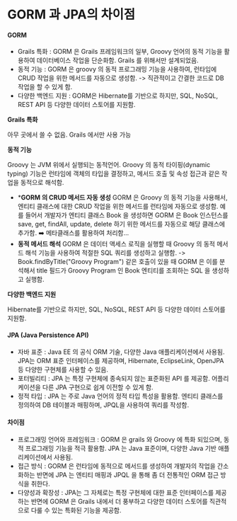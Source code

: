 # GORM 과 JPA의 차이점

#### GORM

* Grails 특화 : GORM 은 Grails 프레임워크의 일부, Groovy 언어의 동적 기능을 활용하여 데이터베이스 작업을 단순화함. Grails 를 위해서만 설계되었음.
* 동적 기능 : GORM 은 groovy 의 동적 프로그래밍 기능을 사용하여, 런타임에 CRUD 작업을 위한 메서드를 자동으로 생성함. -> 직관적이고 간결한 코드로 DB 작업을 할 수 있게 함.
* 다양한 백엔드 지원 : GORM은 Hibernate를 기반으로 하지만, SQL, NoSQL, REST API 등 다양한 데이터 스토어를 지원함.

**Grails 특화**

아무 곳에서 쓸 수 없음. Grails 에서만 사용 가능

**동적 기능**

Groovy 는 JVM 위에서 실행되는 동적언어. Groovy 의 동적 타이핑(dynamic typing) 기능은 런타임에 객체의 타입을 결정하고, 메서드 호출 및 속성 접근과 같은 작업을 동적으로 해석함.

* \***GORM 의 CRUD 메서드 자동 생성** GORM 은 Groovy 의 동적 기능을 사용해서, 엔티티 클래스에 대한 CRUD 작업을 위한 메서드를 런타임에 자동으로 생성함. 예를 들어서 개발자가 엔티티 클래스 Book 을 생성하면 GORM 은 Book 인스턴스를 save, get, findAll, update, delete 하기 위한 메서드를 자동으로 해당 클래스에 추가함. ➡️ 메타클래스를 활용하여 처리함...
* **동적 메서드 해석** GORM 은 데이터 액세스 로직을 실행할 때 Groovy 의 동적 메서드 해석 기능을 사용하여 적절한 SQL 쿼리를 생성하고 실행함. -> Book.findByTitle("Groovy Program") 같은 호출이 있을 때 GORM 은 이를 분석해서 title 필드가 Groovy Program 인 Book 엔티티를 조회하는 SQL 을 생성하고 실행함.

**다양한 백엔드 지원**

Hibernate를 기반으로 하지만, SQL, NoSQL, REST API 등 다양한 데이터 스토어를 지원함.

#### JPA (Java Persistence API)

* 자바 표준 : Java EE 의 공식 ORM 기술, 다양한 Java 애플리케이션에서 사용됨. JPA는 ORM 표준 인터페이스를 제공하며, Hibernate, EclipseLink, OpenJPA 등 다양한 구현체를 사용할 수 있음.
* 포터빌리티 : JPA 는 특정 구현체에 종속되지 않는 표준화된 API 를 제공함. 어플리케이션을 다른 JPA 구현으로 쉽게 이전할 수 있게 함.
* 정적 타입 : JPA 는 주로 Java 언어의 정적 타입 특성을 활용함. 엔티티 클래스를 정의하여 DB 테이블과 매핑하며, JPQL을 사용하여 쿼리를 작성함.

#### 차이점

* 프로그래밍 언어와 프레임워크 : GORM 은 grails 와 Groovy 에 특화 되있으며, 동적 프로그래밍 기능을 적극 활용함. JPA 는 Java 표준이며, 다양한 Java 기반 애플리케이션에서 사용됨.
* 접근 방식 : GORM 은 런타임에 동적으로 메서드를 생성하여 개발자의 작업을 간소화하는 반면에 JPA 는 엔티티 매핑과 JPQL 을 통해 좀 더 전통적인 ORM 접근 방식을 취한다.
* 다양성과 확장성 : JPA는 그 자체로는 특정 구현체에 대한 표준 인터페이스를 제공하는 반면에 GORM 은 Grails 내에서 더 풍부하고 다양한 데이터 스토어를 직관적으로 다룰 수 있는 특화된 기능을 제공함.
